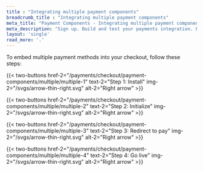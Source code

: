 ```yaml
---
title : "Integrating multiple payment components"
breadcrumb_title : "Integrating multiple payment components"
meta_title: "Payment Components - Integrating multiple payment components - MultiSafepay Docs"
meta_description: "Sign up. Build and test your payments integration. Explore our products and services. Use our API reference, SDKs, and wrappers. Get support."
layout: 'single'
read_more: '.'
--- 
```


To embed multiple payment methods into your checkout, follow these steps:

{{< two-buttons href-2="/payments/checkout/payment-components/multiple/multiple-1" text-2="Step 1: Install" img-2="/svgs/arrow-thin-right.svg" alt-2="Right arrow" >}}

{{< two-buttons href-2="/payments/checkout/payment-components/multiple/multiple-2" text-2="Step 2: Initialize" img-2="/svgs/arrow-thin-right.svg" alt-2="Right arrow" >}}

{{< two-buttons href-2="/payments/checkout/payment-components/multiple/multiple-3" text-2="Step 3: Redirect to pay" img-2="/svgs/arrow-thin-right.svg" alt-2="Right arrow" >}}

{{< two-buttons href-2="/payments/checkout/payment-components/multiple/multiple-4" text-2="Step 4: Go live" img-2="/svgs/arrow-thin-right.svg" alt-2="Right arrow" >}}

